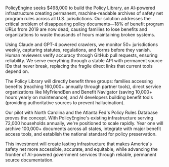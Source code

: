 PolicyEngine seeks $498,000 to build the Policy Library, an AI-powered infrastructure creating permanent, machine-readable archives of safety net program rules across all U.S. jurisdictions. Our solution addresses the critical problem of disappearing policy documents—18% of benefit program URLs from 2019 are now dead, causing families to lose benefits and organizations to waste thousands of hours maintaining broken systems.

Using Claude and GPT-4 powered crawlers, we monitor 50+ jurisdictions weekly, capturing statutes, regulations, and forms before they vanish. Human reviewers verify accuracy through GitHub pull requests, ensuring reliability. We serve everything through a stable API with permanent source IDs that never break, replacing the fragile direct links that current tools depend on.

The Policy Library will directly benefit three groups: families accessing benefits (reaching 160,000+ annually through partner tools), direct service organizations like MyFriendBen and Benefit Navigator (saving 10,000+ hours yearly on maintenance), and AI developers building benefit tools (providing authoritative sources to prevent hallucination).

Our pilot with North Carolina and the Atlanta Fed's Policy Rules Database proves the concept. With PolicyEngine's existing infrastructure serving 72,000 households annually, we're positioned to scale rapidly. Year one will archive 100,000+ documents across all states, integrate with major benefit access tools, and establish the national standard for policy preservation.

This investment will create lasting infrastructure that makes America's safety net more accessible, accurate, and equitable, while advancing the frontier of AI-powered government services through reliable, permanent source documentation.